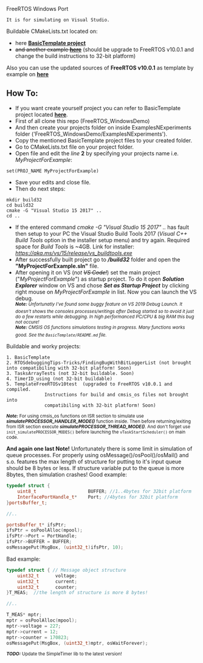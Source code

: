 


FreeRTOS Windows Port
```
It is for simulating on Visual Studio.
```
Buildable CMakeLists.txt located on:<br />
- here [**BasicTemplate project**](https://github.com/MSLM-Electric/FreeRTOS_WindowsDemo/tree/master/ExamplesNExperiments/BasicTemplate)<br />
- ~~and another example [**here**](https://github.com/MSLM-Electric/FreeRTOS_WindowsDemo/tree/master/ExamplesNExperiments/RTOSdebuggingTips-Tricks/FindingBugWithBitLoggerList)~~ (should be upgrade to FreeRTOS v10.0.1 and change the build instructions to 32-bit platform)

Also you can use the updated sources of **FreeRTOS v10.0.1** as template by example on [**here**](https://github.com/MSLM-Electric/FreeRTOS_WindowsDemo/tree/master/ExamplesNExperiments/TemplateFreeRTOSv10test)

How To:
-------

- If you want create yourself project you can refer to BasicTemplate project located
[**here**](https://github.com/MSLM-Electric/FreeRTOS_WindowsDemo/tree/master/ExamplesNExperiments/BasicTemplate).
- First of all clone this repo (FreeRTOS_WindowsDemo)
- And then create your projects folder on inside ExamplesNExperiments folder ('FreeRTOS_WindowsDemo/ExamplesNExperiments').
- Copy the mentioned BasicTemplate project files to your created folder.
- Go to CMakeLists.txt file on your project folder.
- Open file and edit the *line* **2** by specifying your projects name i.e. *MyProjectForExample*:
```
set(PROJ_NAME MyProjectForExample)
```
- Save your edits and close file.
- Then do next steps:
```
mkdir build32
cd build32
cmake -G "Visual Studio 15 2017" ..
cd ..
```
- If the entered command *cmake -G "Visual Studio 15 2017" ..* has fault then setup to your PC the Visual Studio Build Tools 2017 (*Visual C++ Build Tools* option in the installer setup menu) and try again. Required space for *Build Tools* is ~4GB. Link for installer: *https://aka.ms/vs/15/release/vs_buildtools.exe*
- After successfully built project go to **_/build32_** folder and open the  **"MyProjectForExample.sln"** file.
- After opening it on VS (*not ~~VS Code!~~*) set the main project ("_MyProjectForExample_") as startup project. To do it open **_Solution Explorer_** window on VS and
chose **_Set as Startup Project_** by clicking right mouse on _MyProjectForExample_ in list. Now you can launch the VS debug.<br />
<sup>**_Note:_** _Unfortunatly I've found some buggy feature on VS 2019 Debug Launch. It doesn't shows the consoles processes/writings after Debug started so to avoid it just do a few restarts while debugging. In high performanced PC/CPU & big RAM this bug not occure!_</sup><br />
<sup>**_Note:_** _CMSIS OS functions simulations testing in progress. Many functions works good. See the `BasicTemplate/README.md` file._ </sup><br />



Buildable and worky projects:
```
1. BasicTemplate
2. RTOSdebuggingTips-Tricks/FindingBugWithBitLoggerList (not brought into compatibiling with 32-bit platform! Soon)
3. TasksArrayTests (not 32-bit buildable. Soon)
4. TimerID_using (not 32-bit buildable)
5. TemplateFreeRTOSv10test  (upgraded to FreeRTOS v10.0.1 and compiled.
              Instructions for build and cmsis_os files not brought into
              compatibiling with 32-bit platform! Soon)
```


<sup>**_Note:_** For using cmsis_os functions on ISR section to simulate use **_simulatePROCESSOR_HANDLER_MODE()_** function inside. Then before returning/exiting from ISR section execute **_simulatePROCESSOR_THREAD_MODE()_**. And don't forget use `init_simulatePROCESSOR_MODES()` before launching the `vTaskStartScheduler()` on main code.</sup><br />

**And again one last Note!**
Unfortunately there is some limit in simulation of queue processes.
For properly using osMessage()/osPool()/osMail() and s.o. features the max length of structure for putting to it's input queue should be 8 bytes or less.
If structure variable put to the queue is more 8bytes, then simulation crashes!
Good example:
```cpp
typedef struct {
	uint8_t                   BUFFER; //1..4bytes for 32bit platform
	InterfacePortHandle_t*    Port; //4bytes for 32bit platform
}portsBuffer_t;

//..

portsBuffer_t* ifsPtr;
ifsPtr = osPoolAlloc(mpool);
ifsPtr->Port = PortHandle;
ifsPtr->BUFFER = BUFFER;
osMessagePut(MsgBox, (uint32_t)ifsPtr, 10);
```
Bad example:
```cpp
typedef struct { // Message object structure
	uint32_t      voltage;
	uint32_t      current;
	uint32_t      counter;
}T_MEAS;  //the length of structure is more 8 bytes!

//..

T_MEAS* mptr;
mptr = osPoolAlloc(mpool);
mptr->voltage = 227;
mptr->current = 12;
mptr->counter = 170823;
osMessagePut(MsgBox, (uint32_t)mptr, osWaitForever);
```

<sup>**_TODO:_** Update the SimpleTimer lib to the latest version!</sup><br />
